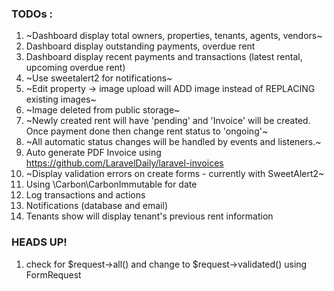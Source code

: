 ### TODOs :
1. ~Dashboard display total owners, properties, tenants, agents, vendors~
2. Dashboard display outstanding payments, overdue rent
3. Dashboard display recent payments and transactions (latest rental, upcoming overdue rent)
4. ~Use sweetalert2 for notifications~
5. ~Edit property -> image upload will ADD image instead of REPLACING existing images~
6. ~Image deleted from public storage~
7. ~Newly created rent will have 'pending' and 'Invoice' will be created. Once payment done then change rent status to 'ongoing'~
8. ~All automatic status changes will be handled by events and listeners.~
9. Auto generate PDF Invoice using https://github.com/LaravelDaily/laravel-invoices
10. ~Display validation errors on create forms - currently with SweetAlert2~
11. Using \Carbon\CarbonImmutable for date
12. Log transactions and actions
13. Notifications (database and email)
14. Tenants show will display tenant's previous rent information

### HEADS UP!
1. check for $request->all() and change to $request->validated() using FormRequest
